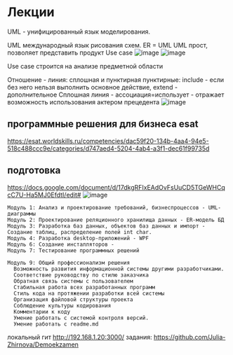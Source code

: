 # Лекции
UML - унифицированный язык моделирования.

UML международный язык рисования схем.
ER = UML
UML прост, позволяет представить продукт
Use case
![image](https://user-images.githubusercontent.com/39220694/188564290-416fd327-489f-4188-a20b-9d3805217473.png)
![image](https://user-images.githubusercontent.com/39220694/188564397-a07758bc-2e25-4d07-9390-d2df67624214.png)

Use case строится на анализе предметной области

Отношение - линия: сплошная и пунктирная
пунктирные: include - если без него нельзя выполнить основное действие, extend - дополнительное
Сплошная линия - ассоциация=использует - отражает возможность использования актером прецедента
![image](https://user-images.githubusercontent.com/39220694/188565367-7be3b074-368c-4dba-b9a2-d9c13b0f26f4.png)


## программные решения для бизнеса esat
https://esat.worldskills.ru/competencies/dac59f20-134b-4aa4-94e5-518c488ccc9e/categories/d747aed4-5204-4ab4-a3f1-dec61f99735d
## подготовка
https://docs.google.com/document/d/17dkgRFIxEAdOvFsUuCD5TGeWHCqcC7U-Ha5MJ0EfdtI/edit#
![image](https://user-images.githubusercontent.com/39220694/188390968-a3e0d586-5bc2-4793-aa07-3dcd178ebf63.png)
```
Модуль 1: Анализ и проектирование требований, бизнеспроцессов - UML-диаграммы
Модуль 2: Проектирование реляционного хранилища данных - ER-модель БД
Модуль 3: Разработка баз данных, объектов баз данных и импорт - Создание таблиц, распределение полей int char. 
Модуль 4: Разработка desktop-приложений - WPF
Модуль 6: Создание инсталляторов - 
Модуль 7: Тестирование программных решений
```
```
Модуль 9: Общий профессионализм решения
  Возможность развития информационной системы другими разработчиками.
  Соответствие руководству по стилю заказчика
  Обратная связь системы с пользователем
  Стабильная работа всех разработанных программ
  Стиль кода на протяжении разработки всей системы
  Организация файловой структуры проекта
  Соблюдение культуры кодирования
  Комментарии к коду
  Умение работать с системой контроля версий.
  Умение работать с readme.md
```
локальный гит http://192.168.1.20:3000/
задания: https://github.com/Julia-Zhirnova/Demoekzamen
